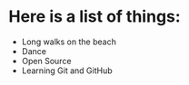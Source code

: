 # Here is a list of things:
- Long walks on the beach
- Dance
- Open Source
- Learning Git and GitHub
